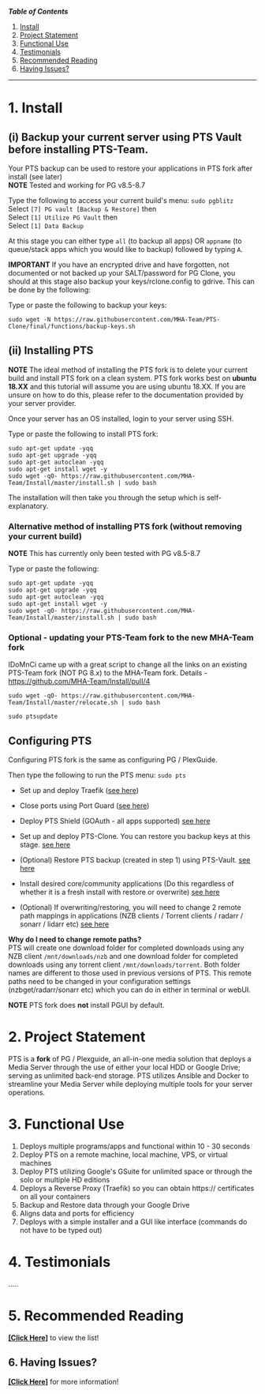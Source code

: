 
_**Table of Contents**_

1. [Install](#1-install)
2. [Project Statement](#2-project-statement)
3. [Functional Use](#3-functional-use)
4. [Testimonials](#4-testimonials)
5. [Recommended Reading](#5-recommended-reading)
6. [Having Issues?](#6-having-issues)


----

# 1. Install

## (i) Backup your current server using PTS Vault before installing PTS-Team.   

Your PTS backup can be used to restore your applications in PTS fork after install (see later)  
**NOTE**  Tested and working for PG v8.5-8.7

Type the following to access your current build's menu: `sudo pgblitz`    
Select  `[7] PG vault [Backup & Restore]`  then  
Select  `[1] Utilize PG Vault`  then  
Select  `[1] Data Backup`

At this stage you can either type `all` (to backup all apps) OR `appname` (to queue/stack apps which you would like to backup) followed by typing `A`.  


**IMPORTANT**
If you have an encrypted drive and have forgotten, not documented or not backed up your SALT/password for PG Clone, you should at this stage also backup your keys/rclone.config to gdrive. This can be done by the following:  

Type or paste the following to backup your keys:
```
sudo wget -N https://raw.githubusercontent.com/MHA-Team/PTS-Clone/final/functions/backup-keys.sh

```  


## (ii) Installing PTS

**NOTE**
The ideal method of installing the PTS fork is to delete your current build and install PTS fork on a clean system.
PTS fork works best on **ubuntu 18.XX** and this tutorial will assume you are using ubuntu 18.XX.
If you are unsure on how to do this, please refer to the documentation provided by your server provider.  

Once your server has an OS installed, login to your server using SSH.  

Type or paste the following to install PTS fork:  

```
sudo apt-get update -yqq
sudo apt-get upgrade -yqq
sudo apt-get autoclean -yqq
sudo apt-get install wget -y
sudo wget -qO- https://raw.githubusercontent.com/MHA-Team/Install/master/install.sh | sudo bash

```

The installation will then take you through the setup which is self-explanatory.  


### Alternative method of installing PTS fork (without removing your current build)

**NOTE** This has currently only been tested with PG v8.5-8.7  

Type or paste the following:

```
sudo apt-get update -yqq
sudo apt-get upgrade -yqq
sudo apt-get autoclean -yqq
sudo apt-get install wget -y
sudo wget -qO- https://raw.githubusercontent.com/MHA-Team/Install/master/install.sh | sudo bash

```    
### Optional - updating your PTS-Team fork to the new MHA-Team fork
IDoMnCi came up with a great script to change all the links on an existing PTS-Team fork (NOT PG 8.x) to the MHA-Team fork.
Details - https://github.com/MHA-Team/Install/pull/4
```
sudo wget -qO- https://raw.githubusercontent.com/MHA-Team/Install/master/relocate.sh | sudo bash

sudo ptsupdate

```

## Configuring PTS

Configuring PTS fork is the same as configuring PG / PlexGuide.

Then type the following to run the PTS menu: `sudo pts`

* Set up and deploy Traefik ([see here](https://github.com/MHA-Team/PTS-Team/wiki/Traefik))   

* Close ports using Port Guard ([see here](https://github.com/MHA-Team/PTS-Team/wiki/PTS-Port-Guard))  

* Deploy PTS Shield (GOAuth - all apps supported) [see here](https://github.com/MHA-Team/PTS-Team/wiki/PTS-Shield)

* Set up and deploy PTS-Clone. You can restore you backup keys at this stage. [see here](https://github.com/MHA-Team/PTS-Team/wiki/PTS-Clone)

* (Optional) Restore PTS backup (created in step 1) using PTS-Vault. [see here](https://github.com/MHA-Team/PTS-Team/wiki/PTS-Vault---Data-Storage)

* Install desired core/community applications (Do this regardless of whether it is a fresh install with restore or overwrite)  [see here](https://github.com/MHA-Team/PTS-Team/wiki/core-apps)

* (Optional) If overwriting/restoring, you will need to change 2 remote path mappings in applications (NZB clients / Torrent clients / radarr / sonarr / lidarr etc)    [see here](https://github.com/MHA-Team/PTS-Team/wiki/Remote-Path-Mappings)


**Why do I need to change remote paths?**  
PTS will create one download folder for completed downloads using any NZB client `/mnt/downloads/nzb` and one download folder for completed downloads using any torrent client `/mnt/downloads/torrent`. Both folder names are different to those used in previous versions of PTS. This remote paths need to be changed in your configuration settings (nzbget/radarr/sonarr etc) which you can do in either in terminal or webUI.  

**NOTE**  PTS fork does **not** install PGUI by default.   

# 2. Project Statement

PTS  is a **fork** of PG / Plexguide, an all-in-one media solution that deploys a Media Server through the use of either your local HDD or Google Drive; serving as unlimited back-end storage. PTS utilizes Ansible and Docker to streamline your Media Server while deploying multiple tools for your server operations.

# 3. Functional Use

1. Deploys multiple programs/apps and functional within 10 - 30 seconds
1. Deploy PTS on a remote machine, local machine, VPS, or virtual machines
1. Deploy PTS utilizing Google's GSuite for unlimited space or through the solo or multiple HD editions
1. Deploys a Reverse Proxy (Traefik) so you can obtain https:// certificates on all your containers
1. Backup and Restore data through your Google Drive
1. Aligns data and ports for efficiency
1. Deploys with a simple installer and a GUI like interface (commands do not have to be typed out)

# 4. Testimonials

.....


# 5. Recommended Reading

[**[Click Here]**](https://github.com/MHA-Team/PTS-Team/wiki/Pre-Reading) to view the list!

## 6. Having Issues?

[**[Click Here]**](https://github.com/MHA-Team/PTS-Team/wiki/Common-Issues) for more information!
